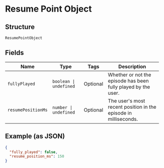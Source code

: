
# Resume Point Object

## Structure

`ResumePointObject`

## Fields

| Name | Type | Tags | Description |
|  --- | --- | --- | --- |
| `fullyPlayed` | `boolean \| undefined` | Optional | Whether or not the episode has been fully played by the user. |
| `resumePositionMs` | `number \| undefined` | Optional | The user's most recent position in the episode in milliseconds. |

## Example (as JSON)

```json
{
  "fully_played": false,
  "resume_position_ms": 150
}
```

